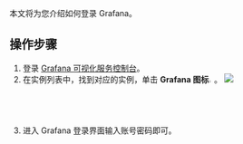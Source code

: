本文将为您介绍如何登录 Grafana。


## 操作步骤

1. 登录 [Grafana 可视化服务控制台](https://console.cloud.tencent.com/monitor/grafana/list)。
2. 在实例列表中，找到对应的实例，单击 **Grafana 图标<img src="https://main.qcloudimg.com/raw/978c842f0c093a31df8d5240dd01016d.png" width="2%">**。
![](https://main.qcloudimg.com/raw/e80d133d89893b606b06dcee6d3f416e.png)
3. 进入 Grafana 登录界面输入账号密码即可。
